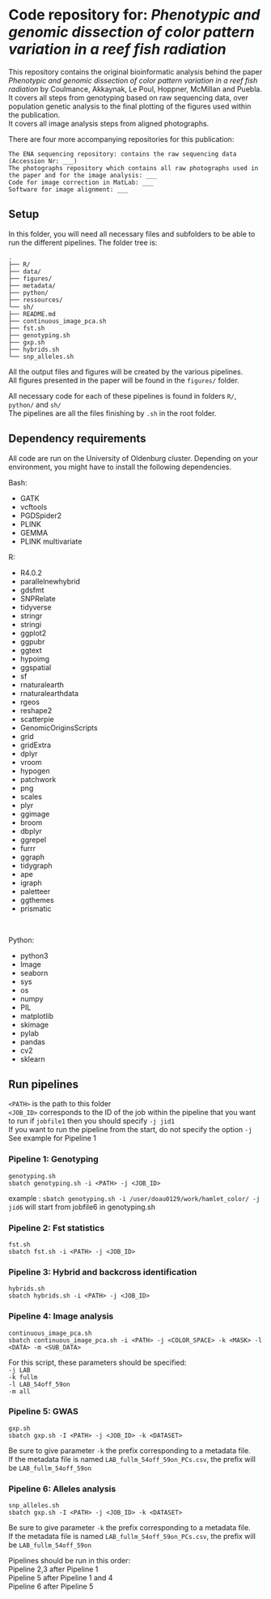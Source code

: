 # Code repository for: *Phenotypic and genomic dissection of color pattern variation in a reef fish radiation*

This repository contains the original bioinformatic analysis behind the paper *Phenotypic and genomic dissection of color pattern variation in a reef fish radiation* by Coulmance, Akkaynak, Le Poul, Hoppner, McMillan and Puebla.<br> 
It covers all steps from genotyping based on raw sequencing data, over population genetic analysis to the final plotting of the figures used within the publication.<br> 
It covers all image analysis steps from aligned photographs.<br> 

There are four more accompanying repositories for this publication:

    The ENA sequencing repository: contains the raw sequencing data (Accession Nr: ___)
    The photographs repository which contains all raw photographs used in the paper and for the image analysis: ___
    Code for image correction in MatLab: ___
    Software for image alignment: ___


## Setup

In this folder, you will need all necessary files and subfolders to be able to run the different pipelines.
The folder tree is:<br> 

```
.
├── R/
├── data/
├── figures/
├── metadata/
├── python/
├── ressources/
└── sh/
├── README.md
├── continuous_image_pca.sh
├── fst.sh
├── genotyping.sh
├── gxp.sh
├── hybrids.sh
└── snp_alleles.sh
```

All the output files and figures will be created by the various pipelines.<br> 
All figures presented in the paper will be found in the ```figures/``` folder.<br> 

All necessary code for each of these pipelines is found in folders ```R/```, ```python/``` and ```sh/```<br> 
The pipelines are all the files finishing by ```.sh``` in the root folder.<br> 


## Dependency requirements

All code are run on the University of Oldenburg cluster. Depending on your environment, you might have to install the following dependencies.<br>

Bash:<br>
- GATK
- vcftools
- PGDSpider2<br>
- PLINK
- GEMMA
- PLINK multivariate<br>

R:<br>
- R4.0.2
- parallelnewhybrid
- gdsfmt
- SNPRelate
- tidyverse
- stringr
- stringi
- ggplot2
- ggpubr
- ggtext
- hypoimg
- ggspatial
- sf
- rnaturalearth
- rnaturalearthdata
- rgeos
- reshape2
- scatterpie
- GenomicOriginsScripts
- grid
- gridExtra
- dplyr
- vroom
- hypogen
- patchwork
- png
- scales
- plyr
- ggimage
- broom
- dbplyr
- ggrepel
- furrr
- ggraph
- tidygraph
- ape
- igraph
- paletteer
- ggthemes
- prismatic

<br>

Python:<br>
- python3
- Image
- seaborn
- sys
- os
- numpy
- PIL
- matplotlib
- skimage
- pylab
- pandas
- cv2
- sklearn<br>


## Run pipelines<br> 

```<PATH>``` is the path to this folder<br> 
```<JOB_ID>``` corresponds to the ID of the job within the pipeline that you want to run if ```jobfile1``` then you should specify ```-j jid1```<br> 
If you want to run the pipeline from the start, do not specify the option ```-j```<br> 
See example for Pipeline 1<br>  

### Pipeline 1: Genotyping<br> 
```
genotyping.sh
sbatch genotyping.sh -i <PATH> -j <JOB_ID>
```
example : ```sbatch genotyping.sh -i /user/doau0129/work/hamlet_color/ -j jid6``` will start from jobfile6 in genotyping.sh<br> 

### Pipeline 2: Fst statistics<br> 
```
fst.sh
sbatch fst.sh -i <PATH> -j <JOB_ID>
```

### Pipeline 3: Hybrid and backcross identification<br> 
```
hybrids.sh
sbatch hybrids.sh -i <PATH> -j <JOB_ID>
``` 

### Pipeline 4: Image analysis<br> 
```
continuous_image_pca.sh
sbatch continuous_image_pca.sh -i <PATH> -j <COLOR_SPACE> -k <MASK> -l <DATA> -m <SUB_DATA>
``` 
For this script, these parameters should be specified:<br> 
```-j LAB```<br> 
```-k fullm```<br> 
```-l LAB_54off_59on```<br> 
```-m all```<br> 

### Pipeline 5: GWAS<br> 
```
gxp.sh
sbatch gxp.sh -I <PATH> -j <JOB_ID> -k <DATASET>
```
Be sure to give parameter ```-k``` the prefix corresponding to a metadata file.<br> 
If the metadata file is named ```LAB_fullm_54off_59on_PCs.csv```, the prefix will be ```LAB_fullm_54off_59on```<br> 

### Pipeline 6: Alleles analysis<br> 
```
snp_alleles.sh 
sbatch gxp.sh -I <PATH> -j <JOB_ID> -k <DATASET>
``` 
Be sure to give parameter ```-k``` the prefix corresponding to a metadata file.<br> 
If the metadata file is named ```LAB_fullm_54off_59on_PCs.csv```, the prefix will be ```LAB_fullm_54off_59on```<br> 


Pipelines should be run in this order:<br> 
Pipeline 2,3 after Pipeline 1<br> 
Pipeline 5 after Pipeline 1 and 4<br> 
Pipeline 6 after Pipeline 5<br> 






